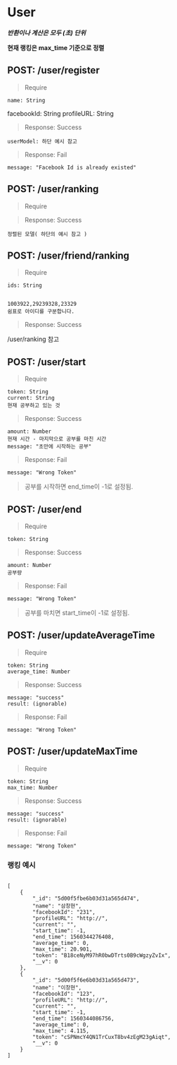 
# User

***반환이나 계산은 모두 (초) 단위*** 

**현재 랭킹은 max_time 기준으로 정렬**

## POST: /user/register
> Require
	
	name: String
  facebookId: String
  profileURL: String
	
> Response: Success

	userModel: 하단 예시 참고

> Response: Fail

	message: "Facebook Id is already existed"


## POST: /user/ranking
> Require
	
> Response: Success
  
  	정렬된 모델( 하단의 예시 참고 )

## POST: /user/friend/ranking
> Require
	
	ids: String
	
	
  	1003922,29239328,23329
  	쉼표로 아이디를 구분합니다.
	
> Response: Success
  
  /user/ranking 참고

## POST: /user/start
> Require
	
	token: String
  	current: String
	현재 공부하고 있는 것
		
> Response: Success

  	amount: Number
	현재 시간 - 마지막으로 공부를 마친 시간
  	message: "초만에 시작하는 공부"

> Response: Fail

	message: "Wrong Token"
  
> 공부를 시작하면 end_time이 -1로 설정됨.

## POST: /user/end
> Require

	token: String
	
> Response: Success

  	amount: Number
	공부량

> Response: Fail

	message: "Wrong Token"
  
> 공부를 마치면 start_time이 -1로 설정됨.

## POST: /user/updateAverageTime
> Require

	token: String
  	average_time: Number
	
> Response: Success

  	message: "success"
  	result: (ignorable)

> Response: Fail

	message: "Wrong Token"
  
## POST: /user/updateMaxTime
> Require

	token: String
  	max_time: Number
	
> Response: Success

  	message: "success"
  	result: (ignorable)  

> Response: Fail
	
	message: "Wrong Token"
  

### 랭킹 예시
<pre><code>
[
    {
        "_id": "5d00f5fbe6b03d31a565d474",
        "name": "삼창현",
        "facebookId": "231",
        "profileURL": "http://",
        "current": "",
        "start_time": -1,
        "end_time": 1560344276408,
        "average_time": 0,
        "max_time": 20.901,
        "token": "B18ceNyM97hR0bwDTrts0B9cWgzyZvIx",
        "__v": 0
    },
    {
        "_id": "5d00f5f6e6b03d31a565d473",
        "name": "이창현",
        "facebookId": "123",
        "profileURL": "http://",
        "current": "",
        "start_time": -1,
        "end_time": 1560344086756,
        "average_time": 0,
        "max_time": 4.115,
        "token": "cSPNmcY4QN1TrCuxT8bv4zEgM23gAiqt",
        "__v": 0
    }
]
</code></pre>
